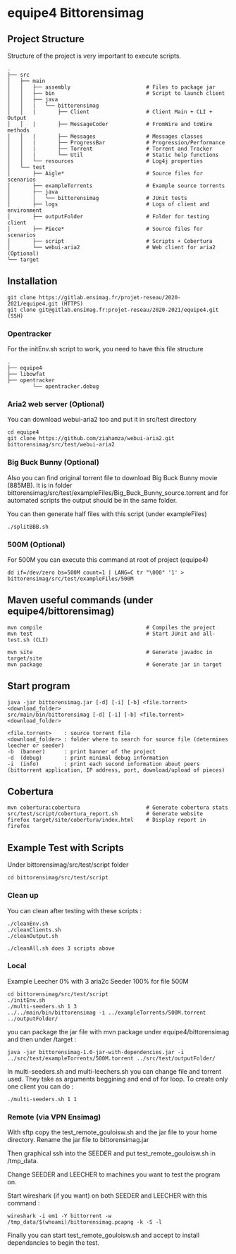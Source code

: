 # equipe4 Bittorensimag

## Project Structure

Structure of the project is very important to execute scripts.

    .
    ├── src
    │   ├── main
    │   │   ├── assembly                        # Files to package jar
    │   │   ├── bin                             # Script to launch client
    │   │   ├── java                            
    │   │   |   └── bittorensimag               
    │   │   |       ├── Client                  # Client Main + CLI + Output
    │   │   |       ├── MessageCoder            # FromWire and toWire methods
    │   │   |       ├── Messages                # Messages classes
    │   │   |       ├── ProgressBar             # Progression/Performance
    │   │   |       ├── Torrent                 # Torrent and Tracker
    │   │   |       └── Util                    # Static help functions
    │   │   └── resources                       # Log4j properties
    │   └── test
    │       ├── Aigle*                          # Source files for scenarios
    │       ├── exampleTorrents                 # Example source torrents
    │       ├── java
    │       │   └── bittorensimag               # JUnit tests
    │       ├── logs                            # Logs of client and environment
    │       ├── outputFolder                    # Folder for testing client
    │       ├── Piece*                          # Source files for scenarios
    │       ├── script                          # Scripts + Cobertura
    │       └── webui-aria2                     # Web client for aria2 (Optional)
    └── target                          

## Installation

    git clone https://gitlab.ensimag.fr/projet-reseau/2020-2021/equipe4.git (HTTPS)
    git clone git@gitlab.ensimag.fr:projet-reseau/2020-2021/equipe4.git (SSH)

### Opentracker

For the initEnv.sh script to work, you need to have this file structure

    .
    ├── equipe4
    ├── libowfat
    ├── opentracker
            └── opentracker.debug

### Aria2 web server (Optional)

You can download webui-aria2 too and put it in src/test directory

    cd equipe4    
    git clone https://github.com/ziahamza/webui-aria2.git bittorensimag/src/test/webui-aria2

### Big Buck Bunny (Optional)

Also you can find original torrent file to download Big Buck Bunny movie (885MB). It is in folder bittorensimag/src/test/exampleFiles/Big_Buck_Bunny_source.torrent and for automated scripts the output should be in the same folder.

You can then generate half files with this script (under exampleFiles)

    ./splitBBB.sh

### 500M (Optional)

For 500M you can execute this command at root of project (equipe4)

    dd if=/dev/zero bs=500M count=1 | LANG=C tr "\000" '1' > bittorensimag/src/test/exampleFiles/500M

## Maven useful commands (under equipe4/bittorensimag)

    mvn compile                                 # Compiles the project
    mvn test                                    # Start JUnit and all-test.sh (CLI)
    
    mvn site                                    # Generate javadoc in target/site
    mvn package                                 # Generate jar in target

## Start program

    java -jar bittorensimag.jar [-d] [-i] [-b] <file.torrent> <download_folder>
    src/main/bin/bittorensimag [-d] [-i] [-b] <file.torrent> <download_folder>
    
    <file.torrent>    : source torrent file
    <download_folder> : folder where to search for source file (determines leecher or seeder)
    -b  (banner)      : print banner of the project
    -d  (debug)       : print minimal debug information
    -i  (info)        : print each second information about peers (bittorrent application, IP address, port, download/upload of pieces)

## Cobertura

    mvn cobertura:cobertura                     # Generate cobertura stats
    src/test/script/cobertura_report.sh         # Generate website
    firefox target/site/cobertura/index.html    # Display report in firefox

## Example Test with Scripts

Under bittorensimag/src/test/script folder

    cd bittorensimag/src/test/script

### Clean up

You can clean after testing with these scripts :

    ./cleanEnv.sh
    ./cleanClients.sh
    ./cleanOutput.sh

    ./cleanAll.sh does 3 scripts above

### Local

Example Leecher 0% with 3 aria2c Seeder 100% for file 500M

    cd bittorensimag/src/test/script
    ./initEnv.sh
    ./multi-seeders.sh 1 3
    ../../main/bin/bittorensimag -i ../exampleTorrents/500M.torrent ../outputFolder/

you can package the jar file with mvn package under equipe4/bittorensimag and then under /target :

    java -jar bittorensimag-1.0-jar-with-dependencies.jar -i ../src/test/exampleTorrents/500M.torrent ../src/test/outputFolder/

In multi-seeders.sh and multi-leechers.sh you can change file and torrent used.
They take as arguments beggining and end of for loop. To create only one client you can do :

    ./multi-seeders.sh 1 1

### Remote (via VPN Ensimag)

With sftp copy the test_remote_gouloisw.sh and the jar file to your home directory. Rename the jar file to bittorensimag.jar

Then graphical ssh into the SEEDER and put test_remote_gouloisw.sh in /tmp_data.

Change SEEDER and LEECHER to machines you want to test the program on.

Start wireshark (if you want) on both SEEDER and LEECHER with this command :

    wireshark -i em1 -Y bittorrent -w /tmp_data/$(whoami)/bittorensimag.pcapng -k -S -l

Finally you can start test_remote_gouloisw.sh and accept to install dependancies to begin the test.
